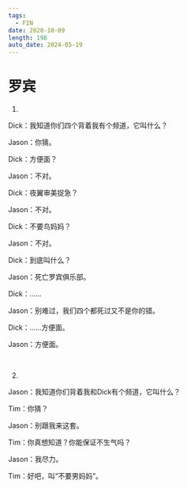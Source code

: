 ```yaml
---
tags:
  - FIN
date: 2020-10-09
length: 198
auto_date: 2024-05-19
---
```


# 罗宾

1.

Dick：我知道你们四个背着我有个频道，它叫什么？

Jason：你猜。

Dick：方便面？

Jason：不对。

Dick：夜翼审美捉急？

Jason：不对。

Dick：不要鸟妈妈？

Jason：不对。

Dick：到底叫什么？

Jason：死亡罗宾俱乐部。

Dick：……

Jason：别难过，我们四个都死过又不是你的错。

Dick：……方便面。

Jason：方便面。

<br>

2.

Jason：我知道你们背着我和Dick有个频道，它叫什么？

Tim：你猜？

Jason：别跟我来这套。

Tim：你真想知道？你能保证不生气吗？

Jason：我尽力。

Tim：好吧，叫“不要男妈妈”。
